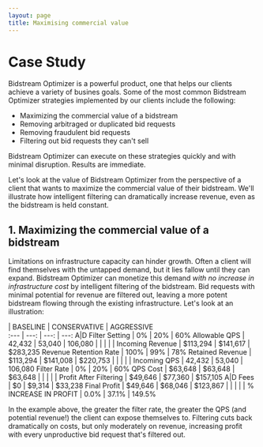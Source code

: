 ```yaml
---
layout: page
title: Maximising commercial value
---
```


# Case Study

Bidstream Optimizer is a powerful product, one that helps our clients achieve a variety of busines goals. Some of the most common Bidstream Optimizer strategies implemented by our clients include the following:

* Maximizing the commercial value of a bidstream
* Removing arbitraged or duplicated bid requests
* Removing fraudulent bid requests
* Filtering out bid requests they can't sell

Bidstream Optimizer can execute on these strategies quickly and with minimal disruption. Results are immediate.

Let's look at the value of Bidstream Optimizer from the perspective of a client that wants to maximize the commercial value of their bidstream. We'll illustrate how intelligent filtering can dramatically increase revenue, even as the bidstream is held constant.

## 1. Maximizing the commercial value of a bidstream

Limitations on infrastructure capacity can hinder growth. Often a client will find themselves with the untapped demand, but it lies fallow until they can expand. Bidstream Optimizer can monetize this demand *with no increase in infrastructure cost* by intelligent filtering of the bidstream. Bid requests with minimal potential for revenue are filtered out, leaving a more potent bidstream flowing through the existing infrastructure. Let's look at an illustration:

 | BASELINE | CONSERVATIVE  | AGGRESSIVE  
:--- | ---: | ---: | ---:
A|D Filter Setting | 0% | 20% | 60% 
Allowable QPS | 42,432 | 53,040 | 106,080 
 | | | | | 
Incoming Revenue | $113,294 | $141,617 | $283,235 
Revenue Retention Rate | 100% | 99% | 78% 
Retained Revenue | $113,294 | $141,008 | $220,753 
 | | | | | 
Incoming QPS | 42,432 | 53,040 | 106,080 
Filter Rate | 0% | 20% | 60% 
QPS Cost | $63,648 | $63,648 | $63,648 
 | | | | | 
Profit After Filtering | $49,646 | $77,360 | $157,105 
A|D Fees | $0 | $9,314 | $33,238 
Final Profit | $49,646 | $68,046 | $123,867 
 | | | | | 
% INCREASE IN PROFIT | 0.0% | 37.1% | 149.5% 

In the example above, the greater the filter rate, the greater the QPS (and potential revenue!) the client can expose themselves to. Filtering cuts back dramatically on costs, but only moderately on revenue, increasing profit with every unproductive bid request that's filtered out.
